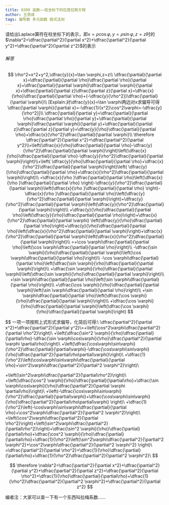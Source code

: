 ```yaml
---
title: 0309 高数——柱坐标下的拉普拉斯方程
author: 王思成
tags: 偏导数 多元函数 链式法则
---
```




请给出Laplace算符在柱坐标下的表示，即$x=\rho\cos\varphi,y=\rho\sin \varphi,z=z$时的$\nabla^2=\dfrac{\partial^2}{\partial x^2}+\dfrac{\partial^2}{\partial y^2}+\dfrac{\partial^2}{\partial z^2}$的表示



<!--more-->



###### 解答

$$
\rho^2=x^2+y^2,\dfrac{y}{x}=\tan \varphi,z=z\\
\dfrac{\partial}{\partial x}=\dfrac{\partial}{\partial \rho}\dfrac{\partial \rho}{\partial x}+\dfrac{\partial}{\partial \varphi}\dfrac{\partial \varphi}{\partial x}+\dfrac{\partial}{\partial z}\dfrac{\partial z}{\partial x}=\dfrac{x}{\rho}\dfrac{\partial}{\partial \rho}+(-\dfrac{y}{\rho^2})\dfrac{\partial}{\partial \varphi}\\
[Explain:对\dfrac{y}{x}=\tan \varphi两边对x求偏导可得\dfrac{\partial \varphi}{\partial x}=-\dfrac{1}{x^2}\cos^2\varphi=-\dfrac{y}{\rho^2}]\\
\dfrac{\partial}{\partial y}=\dfrac{\partial}{\partial \rho}\dfrac{\partial \rho}{\partial y}+\dfrac{\partial}{\partial \varphi}\dfrac{\partial \varphi}{\partial y}+\dfrac{\partial}{\partial z}\dfrac{\partial z}{\partial y}=\dfrac{y}{\rho}\dfrac{\partial}{\partial \rho}+\dfrac{x}{\rho^2}\dfrac{\partial}{\partial \varphi}\\
\therefore \dfrac{\partial^2}{\partial x^2}+\dfrac{\partial^2}{\partial y^2}\\=\left(\dfrac{x}{\rho}\dfrac{\partial}{\partial \rho}-\dfrac{y}{\rho^2}\dfrac{\partial}{\partial \varphi}\right)\left(\dfrac{x}{\rho}\dfrac{\partial}{\partial \rho}-\dfrac{y}{\rho^2}\dfrac{\partial}{\partial \varphi}\right)\\+\left( \dfrac{y}{\rho}\dfrac{\partial}{\partial \rho}+\dfrac{x}{\rho^2}\dfrac{\partial}{\partial \varphi}\right)\left( \dfrac{y}{\rho}\dfrac{\partial}{\partial \rho}+\dfrac{x}{\rho^2}\dfrac{\partial}{\partial \varphi}\right)\\
=\dfrac{x}{\rho }\dfrac{\partial}{\partial \rho}\left(\dfrac{x}{\rho }\dfrac{\partial}{\partial \rho} \right)-\dfrac{y}{\rho^2}\dfrac{\partial}{\partial \varphi}\left(\dfrac{x}{\rho }\dfrac{\partial}{\partial \rho} \right)-\dfrac{x}{\rho }\dfrac{\partial}{\partial \rho}\left(\dfrac{y}{\rho^2}\dfrac{\partial}{\partial \varphi}\right)+\dfrac{y}{\rho^2}\dfrac{\partial}{\partial \varphi}\left(\dfrac{y}{\rho^2}\dfrac{\partial}{\partial \varphi}\right)\\
+\dfrac{y}{\rho}\dfrac{\partial}{\partial \rho}\left(\dfrac{y}{\rho}\dfrac{\partial}{\partial \rho}\right)+\dfrac{x}{\rho^2}\dfrac{\partial}{\partial \varphi} \left(\dfrac{y}{\rho}\dfrac{\partial}{\partial \rho}\right)+\dfrac{y}{\rho}\dfrac{\partial}{\partial \rho}\left(\dfrac{x}{\rho^2}\dfrac{\partial}{\partial \varphi}\right)+\dfrac{x}{\rho^2}\dfrac{\partial}{\partial \varphi}\left(\dfrac{x}{\rho^2}\dfrac{\partial}{\partial \varphi}\right)\\
=+\cos \varphi\dfrac{\partial}{\partial \rho}\left(\cos \varphi\dfrac{\partial}{\partial \rho}\right)\\
-\dfrac{\sin \varphi}{\rho}\dfrac{\partial}{\partial \varphi}\left(\cos \varphi\dfrac{\partial}{\partial \rho}\right)\\
-\cos \varphi\dfrac{\partial}{\partial \rho}\left(\dfrac{\sin \varphi}{\rho}\dfrac{\partial}{\partial \varphi}\right)\\
+\dfrac{\sin \varphi}{\rho}\dfrac{\partial}{\partial \varphi}\left(\dfrac{\sin \varphi}{\rho}\dfrac{\partial}{\partial \varphi}\right)\\
+\sin \varphi\dfrac{\partial}{\partial \rho}\left(\sin \varphi\dfrac{\partial}{\partial \rho}\right)\\
+\dfrac{\cos \varphi}{\rho}\dfrac{\partial}{\partial \varphi}\left(\sin \varphi\dfrac{\partial}{\partial \rho}\right)\\
+\sin \varphi\dfrac{\partial}{\partial \rho}\left(\dfrac{\cos \varphi}{\rho}\dfrac{\partial}{\partial \varphi}\right)\\
+\dfrac{\cos \varphi}{\rho}\dfrac{\partial}{\partial \varphi}\left(\dfrac{\cos \varphi}{\rho}\dfrac{\partial}{\partial \varphi}\right)
$$

$$
一项一项按照上式形式求偏导，化简后可得:\\
\dfrac{\partial^2}{\partial x^2}+\dfrac{\partial^2}{\partial y^2}\\=+\left(\cos^2\varphi\dfrac{\partial^2}{\partial \rho^2}\right)\\
+\left(\dfrac{\sin^2 \varphi}{\rho}\dfrac{\partial}{\partial\rho}-\dfrac{\sin \varphi\cos\varphi}{\rho}\dfrac{\partial^2}{\partial \varphi \partial\rho}\right)\\
+\left(\dfrac{\cos\varphi\sin\varphi}{\rho^2}\dfrac{\partial}{\partial\varphi}-\dfrac{\cos\varphi\sin\varphi}{\rho}\dfrac{\partial^2}{\partial\rho\partial\varphi}\right)\\
+\dfrac{1}{\rho^2}\left(\cos\varphi\sin\varphi\dfrac{\partial}{\partial \rho}+\sin^2\varphi\dfrac{\partial^2}{\partial^2 \varphi^2}\right)\\

+\left(\sin^2\varphi\dfrac{\partial^2}{\partial\rho^2}\right)\\
+\left(\dfrac{\cos^2 \varphi}{\rho}\dfrac{\partial}{\partial\rho}+\dfrac{\sin \varphi\cos\varphi}{\rho}\dfrac{\partial^2}{\partial \varphi \partial\rho}\right)\\
+\left(-\dfrac{\cos\varphi\sin\varphi}{\rho^2}\dfrac{\partial}{\partial\varphi}+\dfrac{\cos\varphi\sin\varphi}{\rho}\dfrac{\partial^2}{\partial\rho\partial\varphi}  \right)\\
+\dfrac{1}{\rho^2}\left(-\cos\varphi\sin\varphi\dfrac{\partial}{\partial \rho}+\cos^2\varphi\dfrac{\partial^2}{\partial^2 \varphi^2}\right)\\
=\left(\cos^2\varphi\dfrac{\partial^2}{\partial \rho^2}\right)+\left(\sin^2\varphi\dfrac{\partial^2}{\partial\rho^2}\right)+\dfrac{\sin^2 \varphi}{\rho}\dfrac{\partial}{\partial\rho}+\dfrac{\cos^2 \varphi}{\rho}\dfrac{\partial}{\partial\rho}+\dfrac{1}{\rho^2}\left(\sin^2\varphi\dfrac{\partial^2}{\partial^2 \varphi^2}+\cos^2\varphi\dfrac{\partial^2}{\partial^2 \varphi^2} \right)\\
=\dfrac{\partial^2}{\partial \rho^2}+\dfrac{1}{\rho}\dfrac{\partial}{\partial\rho}+\dfrac{1}{\rho^2}\dfrac{\partial^2}{\partial^2 \varphi^2}\\
$$

$$
\therefore \nabla^2=\dfrac{\partial^2}{\partial x^2}+\dfrac{\partial^2}{\partial y^2}+\dfrac{\partial^2}{\partial z^2}=\dfrac{\partial^2}{\partial \rho^2}+\dfrac{1}{\rho}\dfrac{\partial}{\partial\rho}+\dfrac{1}{\rho^2}\dfrac{\partial^2}{\partial^2 \varphi^2}+\dfrac{\partial^2}{\partial z^2}
$$



编者注：大家可以查一下有一个东西叫拉梅系数……





